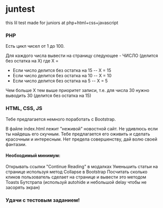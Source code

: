 # juntest
this lil test made for juniors at php+html+css+javascript

### PHP

Есть цикл чисел от 1 до 100.

Для каждого числа вывести на страницу следующее - ЧИСЛО (делится без остатка на Х) где Х =
 * Если число делится без остатка на 15 -- Х = 15
 * Если число делится без остатка на 10 -- Х = 10
 * Если число делится без остатка на 5 -- Х = 5

Чем больше Х тем выше приоритет записи, т.е. для числа 30 нужно выводить
30 (делится без остатка на 15)

### HTML, CSS, JS

Тебе предлагается немного поработать с Bootstrap.

В файле index.html лежит "неживой" новостной сайт. Не удивлюсь если ты найдешь его скучным.
Тебе предлагается его оживить и сделать красочным и интересным. Нет предела совершенству, дай волю своей фантазии.

#### Необходимый минимум:

Открывать ссылки "Continue Reading" в модалках
Уменьшить статьи на странице используя метод Collapse в Bootstrap
Посчитать сколько кликов пользователь сделает на странице и вывести это методом Toasts Бутстрапа
          (используй autohide и небольшой delay чтобы не засорять экран)


### Удачи с тестовым заданием!